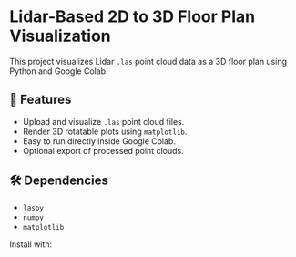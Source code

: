 # Lidar-Based 2D to 3D Floor Plan Visualization

This project visualizes Lidar `.las` point cloud data as a 3D floor plan using Python and Google Colab.

## 📂 Features

- Upload and visualize `.las` point cloud files.
- Render 3D rotatable plots using `matplotlib`.
- Easy to run directly inside Google Colab.
- Optional export of processed point clouds.

## 🛠️ Dependencies

- `laspy`
- `numpy`
- `matplotlib`

Install with:
